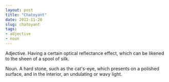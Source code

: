 ```yaml
---
layout: post
title: "Chatoyant"
date: 2012-11-20
slug: chatoyant
tags:
- adjective
- noun
---
```


Adjective. Having a certain optical reflectance effect, which can be likened to the sheen of a spool of silk.

Noun. A hard stone, such as the cat's-eye, which presents on a polished surface, and in the interior, an undulating or wavy light.
